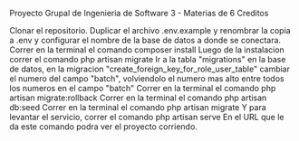 Proyecto Grupal de Ingenieria de Software 3 - Materias de 6 Creditos

Clonar el repositorio.
Duplicar el archivo .env.example y renombrar la copia a .env y configurar el nombre de la base de datos a donde se conectara.
Correr en la terminal el comando composer install
Luego de la instalacion correr el comando php artisan migrate
Ir a la tabla "migrations" en la base de datos, en la migracion "create_foreign_key_for_role_user_table" cambiar el numero del campo "batch", volviendolo el numero mas alto entre todos los numeros en el campo "batch"
Correr en la terminal el comando php artisan migrate:rollback
Correr en la terminal el comando php artisan db:seed
Correr en la terminal el comando php artisan migrate
Y para levantar el servicio, correr el comando php artisan serve
En el URL que le da este comando podra ver el proyecto corriendo.
